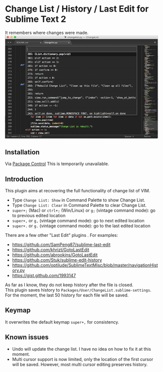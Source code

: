Change List / History / Last Edit for Sublime Text 2
====================
It remembers where changes were made.
<img src="https://github.com/randy3k/ChangeList/raw/master/changelist.png">

Installation
------------
Via [Package Control](http://wbond.net/sublime_packages/package_control)
This is temporarily unavailable.

Introduction
------------

This plugin aims at recovering the full functionality of change list of VIM.
* Type ``Change List: Show`` in Command Palette to show Change List.
* Type ``Change List: Clear`` in Command Palette to clear Change List.
* ``super+;`` (Mac) or ``ctrl+;`` (Win/Linux) or ``g;`` (vintage command mode): go to previous edited location
* ``super+,`` or ``g,`` (vintage command mode): go to next edited location
* ``super+.`` or ``g.`` (vintage command mode): go to the last edited location

There are a few other "Last Edit" plugins . For examples:
* https://github.com/SamPeng87/sublime-last-edit
* https://github.com/khrizt/GotoLastEdit
* https://github.com/abrookins/GotoLastEdit
* https://github.com/Stuk/sublime-edit-history
* https://github.com/optilude/SublimeTextMisc/blob/master/navigationHistory.py
* https://gist.github.com/1993147

As far as I know, they do not keep history after the file is closed.<BR>
This plugin saves history to ``Packages/User/ChangeList.sublime-settings``.<BR>
For the moment, the last 50 history for each file will be saved.<BR>


Keymap
----------------------
It overwrites the default keymap ``super+,`` for consistency.<br>

Known issues
-----------------------
* Undo will update the change list. I have no idea on how to fix it at this moment.
* Multi cursor support is now limited, only the location of the first cursor will be saved.
  However, most multi cursor editing preserves history.
